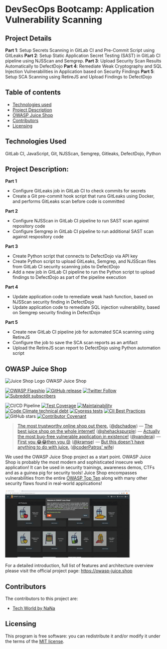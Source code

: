 # DevSecOps Bootcamp: Application Vulnerability Scanning
## Project Details
**Part 1**: Setup Secrets Scanning in GitLab CI and Pre-Commit Script using GitLeaks
**Part 2**: Setup Static Application Secret Testing (SAST) in GitLab CI pipeline using NJSScan and Semgrep.
**Part 3**: Upload Security Scan Results Automatically to DefectDojo
**Part 4**: Remediate Weak Cryptography and SQL Injection Vulnerabilities in Application based on Security Findings
**Part 5**: Setup SCA Scanning using RetireJS and Upload Findings to DefectDojo

## Table of contents

- [Technologies used](#Technologies-Used)
- [Project Description](#Project-Description)
- [OWASP Juice Shop](#OWASP-Juice-Shop)
- [Contributors](#contributors)
- [Licensing](#licensing)

## Technologies Used
GitLab CI, JavaScript, Git, NJSScan, Semgrep, Gitleaks, DefectDojo, Python

## Project Description:
**Part 1**
- Configure GitLeaks job in GitLab CI to check commits for secrets
- Create a Git pre-commit hook script that runs GitLeaks using Docker, and performs GitLeaks scan before code is committed

**Part 2**
- Configure NJSScan in GitLab CI pipeline to run SAST scan against repository code
- Configure Semgrep in GitLab CI pipeline to run additional SAST scan against respository code

**Part 3**
- Create Python script that connects to DefectDojo via API key
- Create Python script to upload GitLeaks, Semgrep, and NJSScan files from GitLab CI security scanning jobs to DefectDojo
- Add a new job in GitLab CI pipeline to run the Python script to upload findings to DefectDojo as part of the pipeline execution

**Part 4**
- Update application code to remediate weak hash function, based on NJSScan security finding in DefectDojo
- Update application code to remediate SQL injection vulnerability, based on Semgrep security finding in DefectDojo

**Part 5**
- Create new GitLab CI pipeline job for automated SCA scanning using RetireJS
- Configure the job to save the SCA scan reports as an artifact
- Upload the RetireJS scan report to DefectDojo using Python automation script

## OWASP Juice Shop

![Juice Shop Logo](https://raw.githubusercontent.com/juice-shop/juice-shop/master/frontend/src/assets/public/images/JuiceShop_Logo_100px.png) OWASP Juice Shop

[![OWASP Flagship](https://img.shields.io/badge/owasp-flagship%20project-48A646.svg)](https://owasp.org/projects/#sec-flagships)
[![GitHub release](https://img.shields.io/github/release/juice-shop/juice-shop.svg)](https://github.com/juice-shop/juice-shop/releases/latest)
[![Twitter Follow](https://img.shields.io/twitter/follow/owasp_juiceshop.svg?style=social&label=Follow)](https://twitter.com/owasp_juiceshop)
[![Subreddit subscribers](https://img.shields.io/reddit/subreddit-subscribers/owasp_juiceshop?style=social)](https://reddit.com/r/owasp_juiceshop)

![CI/CD Pipeline](https://github.com/juice-shop/juice-shop/workflows/CI/CD%20Pipeline/badge.svg?branch=master)
[![Test Coverage](https://api.codeclimate.com/v1/badges/6206c8f3972bcc97a033/test_coverage)](https://codeclimate.com/github/juice-shop/juice-shop/test_coverage)
[![Maintainability](https://api.codeclimate.com/v1/badges/6206c8f3972bcc97a033/maintainability)](https://codeclimate.com/github/juice-shop/juice-shop/maintainability)
[![Code Climate technical debt](https://img.shields.io/codeclimate/tech-debt/juice-shop/juice-shop)](https://codeclimate.com/github/juice-shop/juice-shop/trends/technical_debt)
[![Cypress tests](https://img.shields.io/endpoint?url=https://dashboard.cypress.io/badge/simple/3hrkhu/master&style=flat&logo=cypress)](https://dashboard.cypress.io/projects/3hrkhu/runs)
[![CII Best Practices](https://bestpractices.coreinfrastructure.org/projects/223/badge)](https://bestpractices.coreinfrastructure.org/projects/223)
![GitHub stars](https://img.shields.io/github/stars/juice-shop/juice-shop.svg?label=GitHub%20%E2%98%85&style=flat)
[![Contributor Covenant](https://img.shields.io/badge/Contributor%20Covenant-v2.0%20adopted-ff69b4.svg)](CODE_OF_CONDUCT.md)

> [The most trustworthy online shop out there.](https://twitter.com/dschadow/status/706781693504589824)
> ([@dschadow](https://github.com/dschadow)) —
> [The best juice shop on the whole internet!](https://twitter.com/shehackspurple/status/907335357775085568)
> ([@shehackspurple](https://twitter.com/shehackspurple)) —
> [Actually the most bug-free vulnerable application in existence!](https://youtu.be/TXAztSpYpvE?t=26m35s)
> ([@vanderaj](https://twitter.com/vanderaj)) —
> [First you 😂😂then you 😢](https://twitter.com/kramse/status/1073168529405472768)
> ([@kramse](https://twitter.com/kramse)) —
> [But this doesn't have anything to do with juice.](https://twitter.com/coderPatros/status/1199268774626488320)
> ([@coderPatros' wife](https://twitter.com/coderPatros))

We used the OWASP Juice Shop project as a start point. 
OWASP Juice Shop is probably the most modern and sophisticated insecure web application! It can be used in security
trainings, awareness demos, CTFs and as a guinea pig for security tools! Juice Shop encompasses vulnerabilities from the
entire
[OWASP Top Ten](https://owasp.org/www-project-top-ten) along with many other security flaws found in real-world
applications!

![Juice Shop Screenshot Slideshow](screenshots/slideshow.gif)

For a detailed introduction, full list of features and architecture overview please visit the official project page:
<https://owasp-juice.shop>

## Contributors

The contributors to this project are:

- [Tech World by NaNa](https://gitlab.com/twn-devsecops-bootcamp/) 

## Licensing

This program is free software: you can redistribute it and/or modify it under the terms of the [MIT license](LICENSE).
